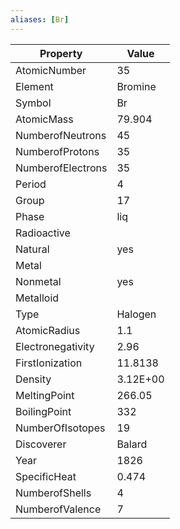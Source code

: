 ```yaml
---
aliases: [Br]
---
```


| Property          | Value    |
| ----------------- | -------- |
| AtomicNumber      | 35       |
| Element           | Bromine  |
| Symbol            | Br       |
| AtomicMass        | 79.904   |
| NumberofNeutrons  | 45       |
| NumberofProtons   | 35       |
| NumberofElectrons | 35       |
| Period            | 4        |
| Group             | 17       |
| Phase             | liq      |
| Radioactive       |          |
| Natural           | yes      |
| Metal             |          |
| Nonmetal          | yes      |
| Metalloid         |          |
| Type              | Halogen  |
| AtomicRadius      | 1.1      |
| Electronegativity | 2.96     |
| FirstIonization   | 11.8138  |
| Density           | 3.12E+00 |
| MeltingPoint      | 266.05   |
| BoilingPoint      | 332      |
| NumberOfIsotopes  | 19       |
| Discoverer        | Balard   |
| Year              | 1826     |
| SpecificHeat      | 0.474    |
| NumberofShells    | 4        |
| NumberofValence   | 7        |

